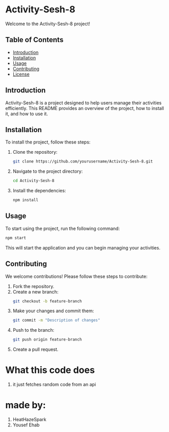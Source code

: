 # Activity-Sesh-8

Welcome to the Activity-Sesh-8 project!

## Table of Contents

- [Introduction](#introduction)
- [Installation](#installation)
- [Usage](#usage)
- [Contributing](#contributing)
- [License](#license)

## Introduction

Activity-Sesh-8 is a project designed to help users manage their activities efficiently. This README provides an overview of the project, how to install it, and how to use it.

## Installation

To install the project, follow these steps:

1. Clone the repository:
   ```sh
   git clone https://github.com/yourusername/Activity-Sesh-8.git
   ```
2. Navigate to the project directory:
   ```sh
   cd Activity-Sesh-8
   ```
3. Install the dependencies:
   ```sh
   npm install
   ```

## Usage

To start using the project, run the following command:

```sh
npm start
```

This will start the application and you can begin managing your activities.

## Contributing

We welcome contributions! Please follow these steps to contribute:

1. Fork the repository.
2. Create a new branch:
   ```sh
   git checkout -b feature-branch
   ```
3. Make your changes and commit them:
   ```sh
   git commit -m "Description of changes"
   ```
4. Push to the branch:
   ```sh
   git push origin feature-branch
   ```
5. Create a pull request.

# What this code does

1. it just fetches random code from an api

# made by:

1. HeatHazeSpark
2. Yousef Ehab
